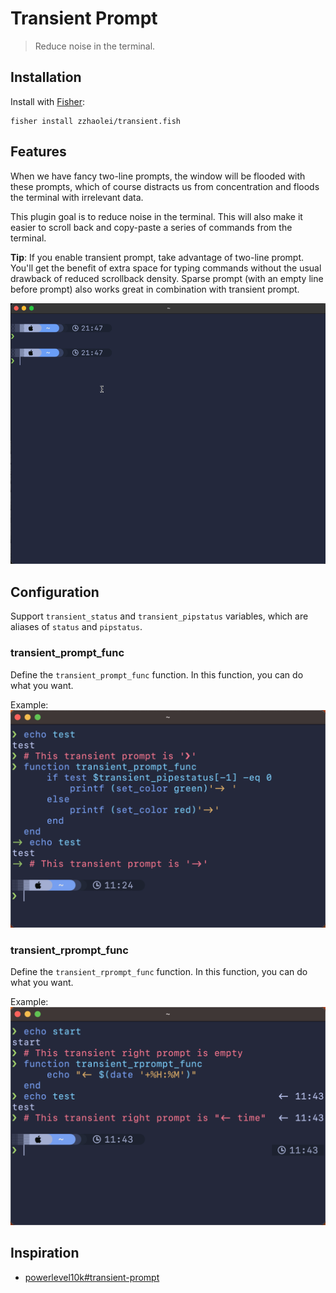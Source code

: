 # Transient Prompt
> Reduce noise in the terminal.

## Installation
Install with [Fisher](https://github.com/jorgebucaran/fisher):
```fish
fisher install zzhaolei/transient.fish
```

## Features

When we have fancy two-line prompts, the window will be flooded with these prompts, which of course distracts us from concentration and floods the terminal with irrelevant data.

This plugin goal is to reduce noise in the terminal. This will also make it easier to scroll back and copy-paste a series of commands from the terminal.

**Tip**: If you enable transient prompt, take advantage of two-line prompt. You'll get the benefit of extra space for typing commands without the usual drawback of reduced scrollback density. Sparse prompt (with an empty line before prompt) also works great in combination with transient prompt.

![Transient Prompt](./media/transient.gif)



## Configuration

Support `transient_status` and `transient_pipstatus` variables, which are aliases of `status` and `pipstatus`.

### transient_prompt_func
Define the `transient_prompt_func` function. In this function, you can do what you want.

Example:
![transient_prompt_func](./media/transient_prompt_func.png)

### transient_rprompt_func
Define the `transient_rprompt_func` function. In this function, you can do what you want.

Example:
 ![transient_prompt_func](./media/transient_rprompt_func.png)

## Inspiration
 - [powerlevel10k#transient-prompt](https://github.com/romkatv/powerlevel10k#transient-prompt)

